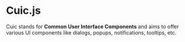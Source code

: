 # Cuic.js
Cuic stands for **Common User Interface Components** and aims to offer various UI components like dialogs, popups, notifications, tooltips, etc.